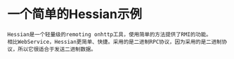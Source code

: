 一个简单的Hessian示例
========
    Hessian是一个轻量级的remoting onhttp工具，使用简单的方法提供了RMI的功能。 
    相比WebService，Hessian更简单、快捷。采用的是二进制RPC协议，因为采用的是二进制协议，所以它很适合于发送二进制数据。
